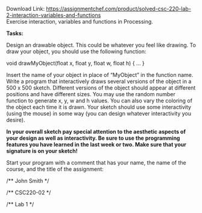 Download Link: https://assignmentchef.com/product/solved-csc-220-lab-2-interaction-variables-and-functions
<br>
Exercise interaction, variables and functions in Processing.

<strong>Tasks: </strong>

Design an drawable object. This could be whatever you feel like drawing. To draw your object, you should use the following function:

void drawMyObject(float x, float y, float w, float h) {          … }

Insert the name of your object in place of “MyObject” in the function name. Write a program that interactively draws several versions of the object in a 500 x 500 sketch. Different versions of the object should appear at different positions and have different sizes. You may use the random number function to generate x, y, w and h values. You can also vary the coloring of the object each time it is drawn. Your sketch should use some interactivity (using the mouse) in some way (you can design whatever interactivity you desire).

<strong>In your overall sketch pay special attention to the aesthetic aspects of your design as well as interactivity. Be sure to use the programming features you have learned in the last week or two. Make sure that your signature is on your sketch!</strong>

Start your program with a comment that has your name, the name of the course, and the title of the assignment:




/** John Smith  */

/** CSC220-02 */

/** Lab 1           */


